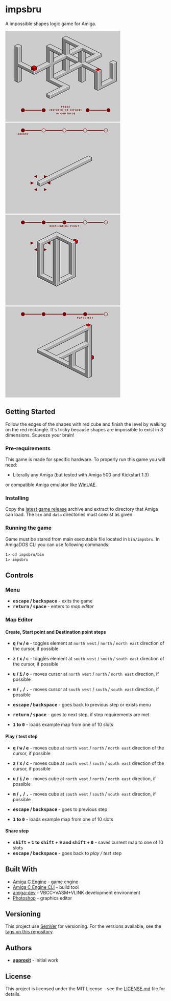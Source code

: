 # impsbru

A impossible shapes logic game for Amiga.

![screenshot 1](res/screenshots/1.png)
![screenshot 2](res/screenshots/2.png)
![screenshot 3](res/screenshots/3.png)
![screenshot 4](res/screenshots/4.png)

## Getting Started

Follow the edges of the shapes with red cube and finish the level by walking on the red rectangle. It's tricky because shapes are impossible to exist in 3 dimensions. Squeeze your brain!

### Pre-requirements

This game is made for specific hardware. To properly run this game you will need:

* Literally any Amiga (but tested with Amiga 500 and Kickstart 1.3)

or compatible Amiga emulator like [WinUAE](http://www.winuae.net/).

### Installing

Copy the [latest game release](https://github.com/approxit/impsbru/releases) archive and extract to directory that Amiga can load. The `bin` and `data` directories must coexist as given. 

### Running the game

Game must be stared from main executable file located in `bin/impsbru`.
In AmigaDOS CLI you can use following commands:

```
1> cd impsbru/bin
1> impsbru
``` 

## Controls

### Menu

* **<kbd>escape</kbd> / <kbd>backspace</kbd>** - exits the game 
* **<kbd>return</kbd> / <kbd>space</kbd>** - enters to *map editor*

### Map Editor

#### Create, Start point and Destination point steps

* **<kbd>q</kbd> / <kbd>w</kbd> / <kbd>e</kbd>** - toggles element at `north west` / `north` / `north east` direction of the cursor, if possible
* **<kbd>z</kbd> / <kbd>x</kbd> / <kbd>c</kbd>** - toggles element at `south west` / `south` / `south east` direction of the cursor, if possible

* **<kbd>u</kbd> / <kbd>i</kbd> / <kbd>o</kbd>** - moves cursor at `north west` / `north` / `north east` direction, if possible
* **<kbd>m</kbd> / <kbd>,</kbd> / <kbd>.</kbd>** - moves cursor at `south west` / `south` / `south east` direction, if possible

* **<kbd>escape</kbd> / <kbd>backspace</kbd>** - goes back to previous step or exists menu 
* **<kbd>return</kbd> / <kbd>space</kbd>** - goes to next step, if step requirements are met

* **<kbd>1</kbd> to <kbd>0</kbd>** - loads example map from one of 10 slots

#### Play / test step

* **<kbd>q</kbd> / <kbd>w</kbd> / <kbd>e</kbd>** - moves cube at `north west` / `north` / `north east` direction of the cursor, if possible
* **<kbd>z</kbd> / <kbd>x</kbd> / <kbd>c</kbd>** - moves cube at `south west` / `south` / `south east` direction of the cursor, if possible

* **<kbd>u</kbd> / <kbd>i</kbd> / <kbd>o</kbd>** - moves cube at `north west` / `north` / `north east` direction, if possible
* **<kbd>m</kbd> / <kbd>,</kbd> / <kbd>.</kbd>** - moves cube at `south west` / `south` / `south east` direction, if possible

* **<kbd>escape</kbd> / <kbd>backspace</kbd>** - goes to previous step

* **<kbd>1</kbd> to <kbd>0</kbd>** - loads example map from one of 10 slots

#### Share step

* **<kbd>shift</kbd> + <kbd>1</kbd> to <kbd>shift</kbd> + <kbd>9</kbd> and <kbd>shift</kbd> + <kbd>0</kbd>** - saves current map to one of 10 slots
* **<kbd>escape</kbd> / <kbd>backspace</kbd>** - goes back to *play / test* step 

## Built With

* [Amiga C Engine](https://github.com/approxit/ACE) - game engine
* [Amiga C Engine CLI](https://github.com/approxit/ace-cli) - build tool
* [amiga-dev](https://github.com/kusma/amiga-dev) - VBCC+VASM+VLINK development environment
* [Photoshop](http://www.adobe.com/products/photoshop.html) - graphics editor

## Versioning

This project use [SemVer](http://semver.org/) for versioning. For the versions available, see the [tags on this repository](https://github.com/approxit/impsbru/tags). 

## Authors

* **[approxit](https://github.com/approxit)** - initial work

## License

This project is licensed under the MIT License - see the [LICENSE.md](LICENSE.md) file for details.